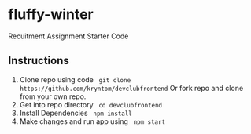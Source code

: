# fluffy-winter

Recuitment Assignment Starter Code

## Instructions

1. Clone repo using code
    ` git clone https://github.com/kryntom/devclubfrontend`
    Or fork repo and clone from your own repo.
2. Get into repo directory
    ` cd devclubfrontend`
3. Install Dependencies
    ` npm install`
4. Make changes and run app using
    ` npm start`

